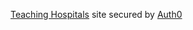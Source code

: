[Teaching Hospitals](https://github.com/nosequeldeebee/teachingHospitals) site secured by [Auth0](https://auth0.com/)
